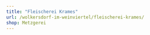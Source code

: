 ```yaml
---
title: "Fleischerei Krames"
url: /wolkersdorf-im-weinviertel/fleischerei-krames/
shop: Metzgerei
---
```

